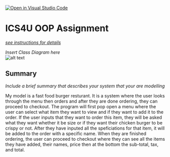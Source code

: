 [![Open in Visual Studio Code](https://classroom.github.com/assets/open-in-vscode-c66648af7eb3fe8bc4f294546bfd86ef473780cde1dea487d3c4ff354943c9ae.svg)](https://classroom.github.com/online_ide?assignment_repo_id=9245404&assignment_repo_type=AssignmentRepo)
# ICS4U OOP Assignment

[*see instructions for details*](Instructions.md)

*Insert Class Diagram here*  
![alt text](https://i.ibb.co/CBbqZn2/OOP-Assignment-Class-Diagram.jpg)

## Summary
*Include a brief summary that describes your system that your are modelling*

My model is a fast food burger resturant. It is a system where the user looks through the menu then orders and after they are done ordering, they can proceed to checkout. The program will first pop open a menu where the user can select what item they want to view and if they want to add it to the order. If the user inputs that they want to order this item, they will be asked what they want whether it be size or if they want their chicken burger to be crispy or not. After they have inputed all the speficiations for that item, it will be added to the order with a specific name. When they are finished ordering, the user can proceed to checkout where they can see all the items they have added, their names, price then at the bottom the sub-total, tax, and total. 